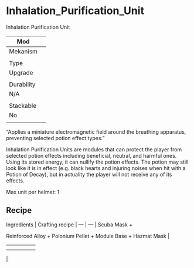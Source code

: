 # Inhalation_Purification_Unit

Inhalation Purification Unit

| Mod |  |
| --- | --- |
| Mekanism |  |
|  |  |
| Type |  |
| Upgrade |  |
|  |  |
| Durability |  |
| N/A |  |
|  |  |
| Stackable |  |
| No |  |
|  |  |

“Applies a miniature electromagnetic field around the breathing apparatus, preventing selected potion effect types.”

Inhalation Purification Units are modules that can protect the player from selected potion effects including beneficial, neutral, and harmful ones. Using its stored energy, it can nullify the potion effects. The potion may still look like it is in effect (e.g. black hearts and injuring noises when hit with a Potion of Decay), but in actuality the player will not receive any of its effects.

Max unit per helmet: 1

## Recipe

Ingredients | Crafting recipe |
— | — |
Scuba Mask +

Reinforced Alloy + Polonium Pellet + Module Base + Hazmat Mask |

|  |  |  |  |  |
| --- | --- | --- | --- | --- |
|  |  |  |  |  |
|  |  |  |  |  |

|